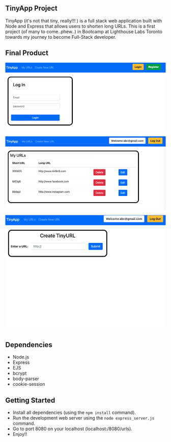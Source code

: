 ## TinyApp Project

TinyApp (it's not that tiny, really!!! ) is a full stack web application built with Node and Express that allows users to shorten long URLs. This is a first project (of many to come..phew..) in Bootcamp at Lighthouse Labs Toronto towards my journey to become Full-Stack developer.

## Final Product

!["User can see their URLs. Only a logged user have access to their URLs"](https://github.com/ujjawalsidhpura/tinyapp/blob/master/docs/login.png?raw=true)

!["Login Page"](https://github.com/ujjawalsidhpura/tinyapp/blob/master/docs/userURLs.png?raw=true)

!["User can create/add new URLs"](https://github.com/ujjawalsidhpura/tinyapp/blob/master/docs/createURL.png?raw=true)

## Dependencies

- Node.js
- Express
- EJS
- bcrypt
- body-parser
- cookie-session

## Getting Started

- Install all dependencies (using the `npm install` command).
- Run the development web server using the `node express_server.js` command.
- Go to port 8080 on your localhost (localhost:/8080/urls).
- Enjoy!!

